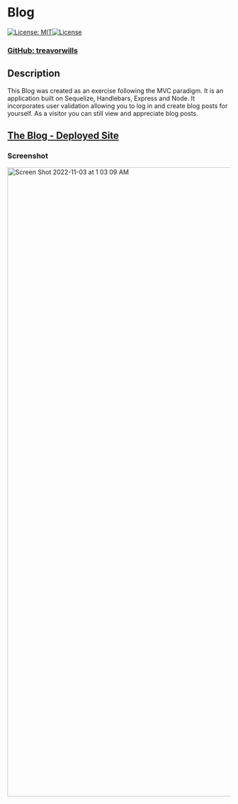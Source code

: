 # Blog
  [![License: MIT](https://img.shields.io/badge/License-MIT-yellow.svg)](https://opensource.org/licenses/MIT)[![License](https://img.shields.io/badge/License-Apache_2.0-blue.svg)](https://opensource.org/licenses/Apache-2.0)
### [ GitHub: treavorwills ]( https://github.com/treavorwills )
## Description
This Blog was created as an exercise following the MVC paradigm. It is an application built on Sequelize, Handlebars, Express and Node. It incorporates user validation allowing you to log in and create blog posts for yourself. As a visitor you can still view and appreciate blog posts.

## [ The Blog - Deployed Site ]( https://frozen-earth-85548.herokuapp.com/ )


### Screenshot

<img width="1416" alt="Screen Shot 2022-11-03 at 1 03 09 AM" src="https://user-images.githubusercontent.com/25040852/199663761-54203c53-9fec-4d8d-be9b-5970406a5131.png">
